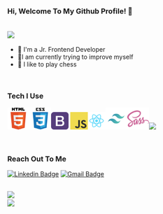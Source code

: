### Hi, Welcome To My Github Profile! :dizzy:  <br> <br>
<img src="https://c.tenor.com/IVCnKbtTeRQAAAAC/programming-computer.gif" width ="200"> <br>



- 🔭 I'm a Jr. Frontend Developer
- 🌱I am currently trying to improve myself
- 👯 I like to play chess

<br>

### Tech I Use

<img src = "https://raw.githubusercontent.com/github/explore/80688e429a7d4ef2fca1e82350fe8e3517d3494d/topics/html/html.png"  width = "50" hight = "auto"><img src = "https://raw.githubusercontent.com/github/explore/80688e429a7d4ef2fca1e82350fe8e3517d3494d/topics/css/css.png" width = "50" hight = "auto" ><img src = "https://raw.githubusercontent.com/github/explore/80688e429a7d4ef2fca1e82350fe8e3517d3494d/topics/bootstrap/bootstrap.png" width = "40" hight = "auto">  <img src = "https://raw.githubusercontent.com/github/explore/80688e429a7d4ef2fca1e82350fe8e3517d3494d/topics/javascript/javascript.png" width = "40" hight = "auto" ><img src = "https://raw.githubusercontent.com/github/explore/80688e429a7d4ef2fca1e82350fe8e3517d3494d/topics/react/react.png" width = "40" hight = "auto" ><img src = "https://raw.githubusercontent.com/github/explore/80688e429a7d4ef2fca1e82350fe8e3517d3494d/topics/tailwind/tailwind.png"  width = "50" hight = "auto"><img src = "https://raw.githubusercontent.com/github/explore/80688e429a7d4ef2fca1e82350fe8e3517d3494d/topics/sass/sass.png"  width = "50" hight = "auto"><img src = "https://raw.githubusercontent.com/github/explore/80688e429a7d4ef2fca1e82350fe8e3517d3494d/topics/materialuı/materialuı.png"  width = "50" hight = "auto">

<br>

### Reach Out To Me
[![Linkedin Badge](https://img.shields.io/badge/-Linkedin-000?style=quare&labelColor=000&logo=Linkedin&logoColor=white&link=link)](https://www.linkedin.com/in/tuğba-gündoğdu/) 
[![Gmail Badge](https://img.shields.io/badge/-Gmail-000?style=quare&labelColor=000&logo=Gmail&logoColor=white&link=link)](tugba.gundgdu@gmail.com) 


<summary> </summary>
<br>
<img src ="https://github-readme-stats.vercel.app/api/top-langs/?username=Tugbagundogdu&layout=compact">


<summary></summary>
<img src ="https://github-readme-stats.vercel.app/api?username=Tugbagundogdu&theme=radical">





